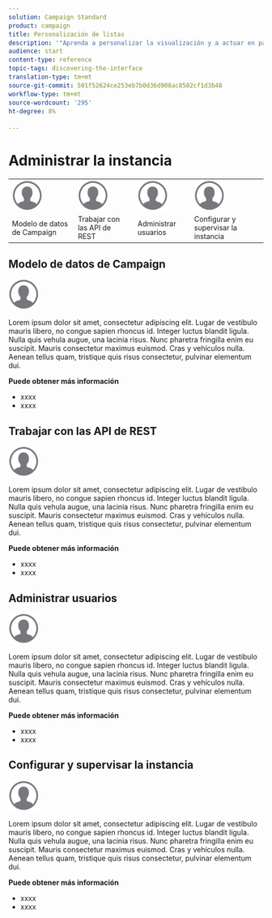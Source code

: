 ```yaml
---
solution: Campaign Standard
product: campaign
title: Personalización de listas
description: '"Aprenda a personalizar la visualización y a actuar en pantallas de lista en Adobe Campaign Standard:ordenar, filtrar, eliminar o duplicar elementos. Las pantallas de listas muestran elementos de uno o varios recursos determinados."'
audience: start
content-type: reference
topic-tags: discovering-the-interface
translation-type: tm+mt
source-git-commit: 501f52624ce253eb7b0d36d908ac8502cf1d3b48
workflow-type: tm+mt
source-wordcount: '295'
ht-degree: 8%

---
```



# Administrar la instancia

<table>
<tr>
    <td valign="top">
        <a href="../../start/using/work-with-audiences.md"><img width="60px" alt="condiciones" src="assets/icon_profile.svg"/></a>
    </td>
    <td valign="top">
        <a href="../../api/using/creating-a-service.md"><img width="60px" alt="condiciones" src="assets/icon_profile.svg"/></a>
    </td>
    <td valign="top">
        <a href="../../api/using/interacting-with-custom-resources.md"><img width="60px" alt="condiciones" src="assets/icon_profile.svg"/></a>
    </td>
    <td valign="top">
        <a href="../../api/using/interacting-with-marketing-history.md"><img width="60px" alt="condiciones" src="assets/icon_profile.svg"/></a>
    </td>
</tr>
<tr>
<td>Modelo de datos de Campaign</td>
<td>Trabajar con las API de REST</td>
<td>Administrar usuarios</td>
<td>Configurar y supervisar la instancia</td>
</tr>
</table>

## Modelo de datos de Campaign

<img width="60px" alt="condiciones" src="assets/icon_profile.svg"/>

Lorem ipsum dolor sit amet, consectetur adipiscing elit. Lugar de vestibulo mauris libero, no congue sapien rhoncus id. Integer luctus blandit ligula. Nulla quis vehula augue, una lacinia risus. Nunc pharetra fringilla enim eu suscipit. Mauris consectetur maximus euismod. Cras y vehículos nulla. Aenean tellus quam, tristique quis risus consectetur, pulvinar elementum dui.

**Puede obtener más información**

* xxxx
* xxxx

## Trabajar con las API de REST

<img width="60px" alt="condiciones" src="assets/icon_profile.svg"/>

Lorem ipsum dolor sit amet, consectetur adipiscing elit. Lugar de vestibulo mauris libero, no congue sapien rhoncus id. Integer luctus blandit ligula. Nulla quis vehula augue, una lacinia risus. Nunc pharetra fringilla enim eu suscipit. Mauris consectetur maximus euismod. Cras y vehículos nulla. Aenean tellus quam, tristique quis risus consectetur, pulvinar elementum dui.

**Puede obtener más información**

* xxxx
* xxxx

## Administrar usuarios

<img width="60px" alt="condiciones" src="assets/icon_profile.svg"/>

Lorem ipsum dolor sit amet, consectetur adipiscing elit. Lugar de vestibulo mauris libero, no congue sapien rhoncus id. Integer luctus blandit ligula. Nulla quis vehula augue, una lacinia risus. Nunc pharetra fringilla enim eu suscipit. Mauris consectetur maximus euismod. Cras y vehículos nulla. Aenean tellus quam, tristique quis risus consectetur, pulvinar elementum dui.

**Puede obtener más información**

* xxxx
* xxxx

## Configurar y supervisar la instancia

<img width="60px" alt="condiciones" src="assets/icon_profile.svg"/>

Lorem ipsum dolor sit amet, consectetur adipiscing elit. Lugar de vestibulo mauris libero, no congue sapien rhoncus id. Integer luctus blandit ligula. Nulla quis vehula augue, una lacinia risus. Nunc pharetra fringilla enim eu suscipit. Mauris consectetur maximus euismod. Cras y vehículos nulla. Aenean tellus quam, tristique quis risus consectetur, pulvinar elementum dui.

**Puede obtener más información**

* xxxx
* xxxx
